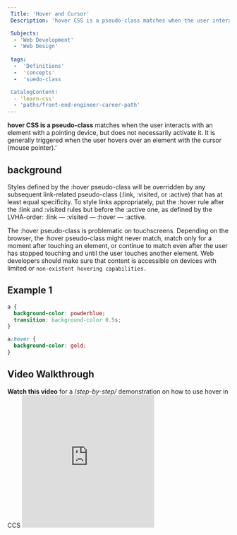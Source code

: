 ```yaml
---
 Title: 'Hover and Cursor'
 Description: 'hover CSS is a pseudo-class matches when the user interacts with an element with a pointing device, but does not necessarily activate it. It is generally triggered when the user hovers over an element with the cursor (mouse pointer).'

 Subjects:
  - 'Web Development'
  - 'Web Design'
  
 tags:
  -  'Definitions'
  -  'concepts'
  -  'suedo-class

 CatalogContent:
  - 'learn-css'
  - 'paths/front-end-engineer-career-path'
---
```

**hover CSS is a pseudo-class** matches when the user interacts with an element with a pointing device, but does not necessarily activate it. It is generally triggered when the user hovers over an element with the cursor (mouse pointer).' 

## background
 Styles defined by the :hover pseudo-class will be overridden by any subsequent link-related pseudo-class (:link, :visited, or :active) that has at least equal specificity. To style links appropriately, put the :hover rule after the :link and :visited rules but before the :active one, as defined by the LVHA-order: :link — :visited — :hover — :active.

 The :hover pseudo-class is problematic on touchscreens. Depending on the browser, the :hover pseudo-class might never match, match only for a moment after touching an element, or continue to match even after the user has stopped touching and until the user touches another element. Web developers should make sure that content is accessible on devices with limited or `non-existent hovering capabilities.`

## Example 1
```css
a {
  background-color: powderblue;
  transition: background-color 0.5s;
}

a:hover {
  background-color: gold;
}
```
 ## Video Walkthrough
 **Watch this video**  for a /*step-by-step/* demonstration on how to use hover in CCS <iframe width="300px" height = "300" src="https://youtu.be/tsqkmRng1r4?si=_1Bm571dx1aJ5Xwl" title="YouTube video player" frameborder="0" allow="accelerometer; autoplay; clipboard-write; encrypted-media; gyroscope; picture-in-picture; web-share" allowfullscreen> </iframe>
